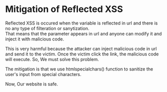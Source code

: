 <h1>Mitigation of Reflected XSS</h1>
<p>Reflected XSS is occured when the variable is reflected in url and there is no any type of filteration or sanytization.<br>That means that the parameter appears in url and anyone can modify it and inject it with malicious code.</p>
<p>This is very harmful because the attacker can inject malicious code in url and send it to the victim. Once the victim click the link, the malicious code will execute.
So, We must solve this problem.</p>
<p>The mitigation is that we use htmlspecialchars() function to sanitize the user's input from special characters.</p>
Now, Our website is safe.

